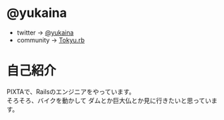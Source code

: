 # @yukaina

- twitter -> [@yukaina](https://twitter.com/yukaina)
- community -> [Tokyu.rb](https://www.facebook.com/groups/928069233888488/)


# 自己紹介
PIXTAで、Railsのエンジニアをやっています。  
そろそろ、バイクを動かして
ダムとか巨大仏とか見に行きたいと思っています。
